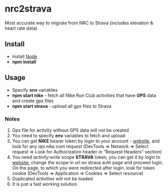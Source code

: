 # nrc2strava

Most accurate way to migrate from NRC to Strava (includes elevation & heart rate data)

## Install

- Install [Node](https://nodejs.org/)
- **npm install**

## Usage

- Specify **env** variables
- **npm start nike** - fetch all Nike Run Club activities that have **GPS** data and create gpx files
- **npm start strava** - upload all gpx files to Strava

### Notes

1. Gpx file for activity without GPS data will not be created
2. You need to specify **env** variables to fetch and upload
3. You can get **NIKE** bearer token by login to your account - [website](https://www.nike.com/), and look for any _api.nike.com_ request (DevTools => Network => Select request => Look for Authorization header in "Request Headers" section)
4. You need _activity:write_ scope **STRAVA** token, you can get it by login to [website](http://strava-statistics.herokuapp.com/), change the scope in url on strava auth page and proceed login. On the page, to which you were redirected after login, look for token cookie (DevTools => Application => Cookies => Select resource)
5. Duplicated activities will not be loaded
6. It is just a fast working solution
